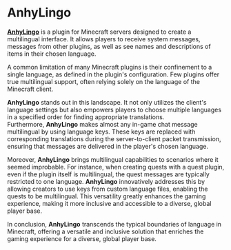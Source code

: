 # AnhyLingo

<span style="box-sizing: border-box; text-decoration-line: underline;"><span style="box-sizing: border-box; font-weight: bolder;">AnhyLingo</span></span> is a plugin for Minecraft servers designed to create a multilingual interface. It allows players to receive system messages, messages from other plugins, as well as see names and descriptions of items in their chosen language.

A common limitation of many Minecraft plugins is their confinement to a single language, as defined in the plugin's configuration. Few plugins offer true multilingual support, often relying solely on the language of the Minecraft client.

<span style="box-sizing: border-box; font-weight: bolder;">AnhyLingo</span> stands out in this landscape. It not only utilizes the client's language settings but also empowers players to choose multiple languages in a specified order for finding appropriate translations. Furthermore, <span style="box-sizing: border-box; font-weight: bolder;">AnhyLingo</span> makes almost any in-game chat message multilingual by using language keys. These keys are replaced with corresponding translations during the server-to-client packet transmission, ensuring that messages are delivered in the player's chosen language.

Moreover, <span style="box-sizing: border-box; font-weight: bolder;">AnhyLingo</span> brings multilingual capabilities to scenarios where it seemed improbable. For instance, when creating quests with a quest plugin, even if the plugin itself is multilingual, the quest messages are typically restricted to one language. <span style="box-sizing: border-box; font-weight: bolder;">AnhyLingo</span> innovatively addresses this by allowing creators to use keys from custom language files, enabling the quests to be multilingual. This versatility greatly enhances the gaming experience, making it more inclusive and accessible to a diverse, global player base.

In conclusion, <span style="box-sizing: border-box; font-weight: bolder;">AnhyLingo</span> transcends the typical boundaries of language in Minecraft, offering a versatile and inclusive solution that enriches the gaming experience for a diverse, global player base.
